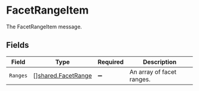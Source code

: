 # FacetRangeItem

The FacetRangeItem message.


## Fields

| Field                                                           | Type                                                            | Required                                                        | Description                                                     |
| --------------------------------------------------------------- | --------------------------------------------------------------- | --------------------------------------------------------------- | --------------------------------------------------------------- |
| `Ranges`                                                        | [][shared.FacetRange](../../../pkg/models/shared/facetrange.md) | :heavy_minus_sign:                                              | An array of facet ranges.                                       |